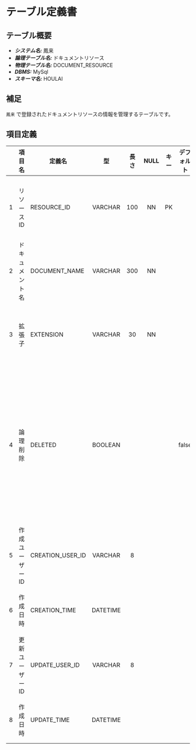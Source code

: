 # テーブル定義書

## テーブル概要

- **_システム名:_** 鳳来
- **_論理テーブル名:_** ドキュメントリソース
- **_物理テーブル名:_** DOCUMENT_RESOURCE
- **_DBMS:_** MySql
- **_スキーマ名:_** HOULAI

## 補足

`鳳来` で登録されたドキュメントリソースの情報を管理するテーブルです。

## 項目定義

|     | 項目名          | 定義名           |    型    | 長さ | NULL | キー | デフォルト | 説明                                                                                |
| :-: | :-------------- | ---------------- | :------: | :--: | :--: | :--: | :--------: | ----------------------------------------------------------------------------------- |
|  1  | リソース ID     | RESOURCE_ID      | VARCHAR  | 100  |  NN  |  PK  |            | リソースを識別する一意の値                                                          |
|  2  | ドキュメント名  | DOCUMENT_NAME    | VARCHAR  | 300  |  NN  |      |            | ドキュメントの名前                                                                  |
|  3  | 拡張子          | EXTENSION        | VARCHAR  |  30  |  NN  |      |            | ドキュメントファイルの拡張子                                                        |
|  4  | 論理削除        | DELETED          | BOOLEAN  |      |      |      |   false    | レコードの論理削除可否</br>false: 論理削除されていない</br>true: 論理削除されている |
|  5  | 作成ユーザー ID | CREATION_USER_ID | VARCHAR  |  8   |      |      |            | レコードを作成したユーザー ID                                                       |
|  6  | 作成日時        | CREATION_TIME    | DATETIME |      |      |      |            | レコードの作成日時                                                                  |
|  7  | 更新ユーザー ID | UPDATE_USER_ID   | VARCHAR  |  8   |      |      |            | レコードを更新したユーザー ID                                                       |
|  8  | 作成日時        | UPDATE_TIME      | DATETIME |      |      |      |            | レコードの更新日時                                                                  |
